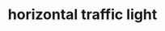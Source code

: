 ---
layout: travel&places
title: horizontal traffic light
emoji: horizontal_traffic_light
permalink: 🚥.html
image: assets/img/3moji/horizontal_traffic_light.png
---